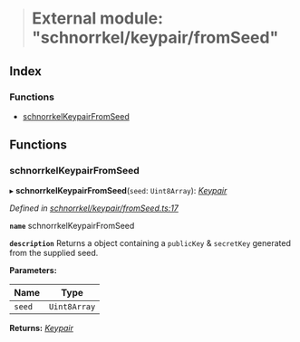> # External module: "schnorrkel/keypair/fromSeed"

## Index

### Functions

* [schnorrkelKeypairFromSeed](_schnorrkel_keypair_fromseed_.md#schnorrkelkeypairfromseed)

## Functions

###  schnorrkelKeypairFromSeed

▸ **schnorrkelKeypairFromSeed**(`seed`: `Uint8Array`): *[Keypair](../interfaces/_types_.keypair.md)*

*Defined in [schnorrkel/keypair/fromSeed.ts:17](https://github.com/polkadot-js/common/blob/8fdfd7f/packages/util-crypto/src/schnorrkel/keypair/fromSeed.ts#L17)*

**`name`** schnorrkelKeypairFromSeed

**`description`** Returns a object containing a `publicKey` & `secretKey` generated from the supplied seed.

**Parameters:**

Name | Type |
------ | ------ |
`seed` | `Uint8Array` |

**Returns:** *[Keypair](../interfaces/_types_.keypair.md)*